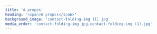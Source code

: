 ```yaml
---
title: 'À propos'
heading: '<span>À propos</span>'
background_image: 'contact-folding-img (1).jpg'
media_order: 'contact-folding-img.jpg,contact-folding-img (1).jpg'
---
```



